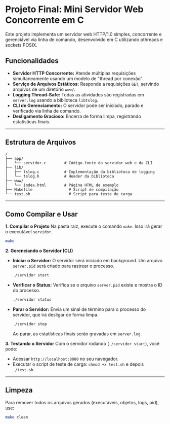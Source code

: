 # Projeto Final: Mini Servidor Web Concorrente em C

Este projeto implementa um servidor web HTTP/1.0 simples, concorrente e gerenciável via linha de comando, desenvolvido em C utilizando pthreads e sockets POSIX.

## Funcionalidades
* **Servidor HTTP Concorrente:** Atende múltiplas requisições simultaneamente usando um modelo de "thread por conexão".
* **Serviço de Arquivos Estáticos:** Responde a requisições `GET`, servindo arquivos de um diretório `www/`.
* **Logging Thread-Safe:** Todas as atividades são registradas em `server.log` usando a biblioteca `libtslog`.
* **CLI de Gerenciamento:** O servidor pode ser iniciado, parado e verificado via linha de comando.
* **Desligamento Gracioso:** Encerra de forma limpa, registrando estatísticas finais.

---

## Estrutura de Arquivos
```
/
├── app/
│   └── servidor.c        # Código-fonte do servidor web e da CLI
├── lib/
│   ├── tslog.c           # Implementação da biblioteca de logging
│   └── tslog.h           # Header da biblioteca
├── www/
│   └── index.html        # Página HTML de exemplo
├── Makefile                # Script de compilação
└── test.sh                 # Script para teste de carga
```
---

## Como Compilar e Usar

**1. Compilar o Projeto**
Na pasta raiz, execute o comando `make`. Isso irá gerar o executável `servidor`.
```sh
make
```

**2. Gerenciando o Servidor (CLI)**

* **Iniciar o Servidor:**
    O servidor será iniciado em background. Um arquivo `server.pid` será criado para rastrear o processo.
    ```sh
    ./servidor start
    ```

* **Verificar o Status:**
    Verifica se o arquivo `server.pid` existe e mostra o ID do processo.
    ```sh
    ./servidor status
    ```

* **Parar o Servidor:**
    Envia um sinal de término para o processo do servidor, que irá desligar de forma limpa.
    ```sh
    ./servidor stop
    ```
    Ao parar, as estatísticas finais serão gravadas em `server.log`.

**3. Testando o Servidor**
Com o servidor rodando (`./servidor start`), você pode:
* Acessar `http://localhost:8080` no seu navegador.
* Executar o script de teste de carga: `chmod +x test.sh` e depois `./test.sh`.

---

## Limpeza
Para remover todos os arquivos gerados (executáveis, objetos, logs, pid), use:
```sh
make clean
```